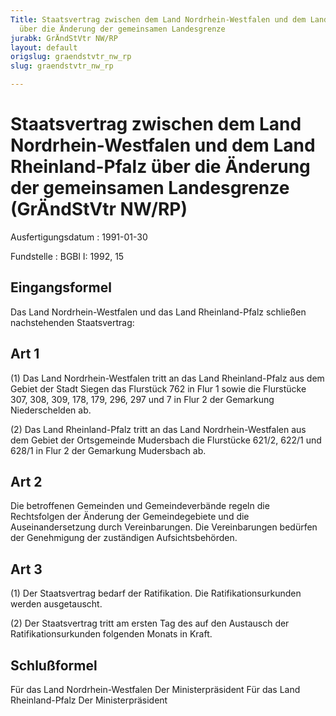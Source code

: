 ```yaml
---
Title: Staatsvertrag zwischen dem Land Nordrhein-Westfalen und dem Land Rheinland-Pfalz
  über die Änderung der gemeinsamen Landesgrenze
jurabk: GrÄndStVtr NW/RP
layout: default
origslug: graendstvtr_nw_rp
slug: graendstvtr_nw_rp

---
```


# Staatsvertrag zwischen dem Land Nordrhein-Westfalen und dem Land Rheinland-Pfalz über die Änderung der gemeinsamen Landesgrenze (GrÄndStVtr NW/RP)

Ausfertigungsdatum
:   1991-01-30

Fundstelle
:   BGBl I: 1992, 15



## Eingangsformel

Das Land Nordrhein-Westfalen und das Land Rheinland-Pfalz schließen
nachstehenden Staatsvertrag:


## Art 1

(1) Das Land Nordrhein-Westfalen tritt an das Land Rheinland-Pfalz aus
dem Gebiet der Stadt Siegen das Flurstück 762 in Flur 1 sowie die
Flurstücke 307, 308, 309, 178, 179, 296, 297 und 7 in Flur 2 der
Gemarkung Niederschelden ab.

(2) Das Land Rheinland-Pfalz tritt an das Land Nordrhein-Westfalen aus
dem Gebiet der Ortsgemeinde Mudersbach die Flurstücke 621/2, 622/1 und
628/1 in Flur 2 der Gemarkung Mudersbach ab.


## Art 2

Die betroffenen Gemeinden und Gemeindeverbände regeln die Rechtsfolgen
der Änderung der Gemeindegebiete und die Auseinandersetzung durch
Vereinbarungen. Die Vereinbarungen bedürfen der Genehmigung der
zuständigen Aufsichtsbehörden.


## Art 3

(1) Der Staatsvertrag bedarf der Ratifikation. Die
Ratifikationsurkunden werden ausgetauscht.

(2) Der Staatsvertrag tritt am ersten Tag des auf den Austausch der
Ratifikationsurkunden folgenden Monats in Kraft.


## Schlußformel

Für das Land Nordrhein-Westfalen
Der Ministerpräsident
Für das Land Rheinland-Pfalz
Der Ministerpräsident

